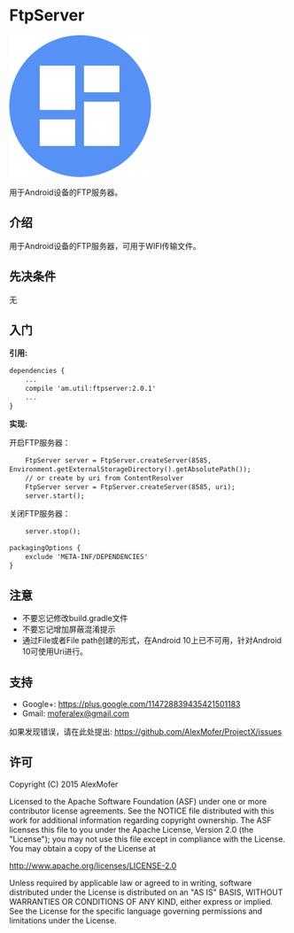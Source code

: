 FtpServer
=========

<img src="icon.png" alt="Icon"/>

用于Android设备的FTP服务器。

介绍
---

用于Android设备的FTP服务器，可用于WIFI传输文件。

先决条件
----

无

入门
---

**引用:**
```
dependencies {
    ...
    compile 'am.util:ftpserver:2.0.1'
    ...
}
```


**实现:**

开启FTP服务器：

```
    FtpServer server = FtpServer.createServer(8585, Environment.getExternalStorageDirectory().getAbsolutePath());
    // or create by uri from ContentResolver
    FtpServer server = FtpServer.createServer(8585, uri);
    server.start();
```

关闭FTP服务器：

```
    server.stop();
```

```
packagingOptions {
    exclude 'META-INF/DEPENDENCIES'
}
```

注意
---

- 不要忘记修改build.gradle文件
- 不要忘记增加屏蔽混淆提示
- 通过File或者File path创建的形式，在Android 10上已不可用，针对Android 10可使用Uri进行。

支持
---

- Google+: https://plus.google.com/114728839435421501183
- Gmail: moferalex@gmail.com

如果发现错误，请在此处提出:
https://github.com/AlexMofer/ProjectX/issues

许可
---

Copyright (C) 2015 AlexMofer

Licensed to the Apache Software Foundation (ASF) under one or more contributor
license agreements.  See the NOTICE file distributed with this work for
additional information regarding copyright ownership.  The ASF licenses this
file to you under the Apache License, Version 2.0 (the "License"); you may not
use this file except in compliance with the License.  You may obtain a copy of
the License at

http://www.apache.org/licenses/LICENSE-2.0

Unless required by applicable law or agreed to in writing, software
distributed under the License is distributed on an "AS IS" BASIS, WITHOUT
WARRANTIES OR CONDITIONS OF ANY KIND, either express or implied.  See the
License for the specific language governing permissions and limitations under
the License.
